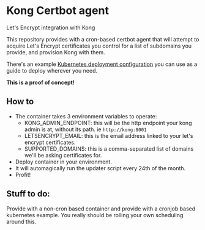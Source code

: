# Kong Certbot agent
Let's Encrypt integration with Kong

This repository provides with a cron-based certbot agent that will attempt to acquire Let's Encrypt certificates you control
for a list of subdomains you provide, and provision Kong with them.

There's an example [Kubernetes deployment configuration](kubernetes/certbot.yml) you can use as a guide to deploy wherever you need.

**This is a proof of concept!**

## How to
  - The container takes 3 environment variables to operate:
    - KONG_ADMIN_ENDPOINT: this will be the http endpoint your kong admin is at, without its path. ie `http://kong:8001`
    - LETSENCRYPT_EMAIL: this is the email address linked to your let's encrypt certificates.
    - SUPPORTED_DOMAINS: this is a comma-separated list of domains we'll be asking certificates for.
  - Deploy container in your environment.
  - It will automagically run the updater script every 24th of the month.
  - Profit!

## Stuff to do:

Provide with a non-cron based container and provide with a cronjob based kubernetes example. You really should be rolling 
your own scheduling around this.
